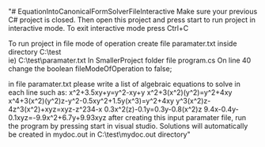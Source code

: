 "# EquationIntoCanonicalFormSolverFileInteractive
Make sure your previous C# project is closed. 
Then open this project and press start to run project in interactive mode.
To exit interactive mode press Ctrl+C

To run project in file mode of operation create file paramater.txt inside directory C:\test\
ie) C:\test\paramater.txt
In SmallerProject folder file program.cs On line 40 change the boolean fileModeOfOperation to false;

in file paramater.txt please write a list of algebraic equations to solve in each line such as: 
x^2+3.5xy+y=y^2-xy+y
x^2+3(x^2)(y^2)=y^2+4xy 
x^4+3(x^2)(y^2)z-y^2-0.5xy^2+1.5y(x^3)=y^2+4xy 
y^3(x^2)z-4z^3(x^2)+xyz=xyz-z^234-x
0.3x^2(z)-0.1y=0.3y-0.8(x^2)z
9.4x-0.4y-0.1xyz=-9.9x^2+6.7y+9.93xyz
 after creating this input paramater file, run the program by pressing start in visual studio. 
Solutions will automatically be created in mydoc.out in C:\test\mydoc.out directory"
